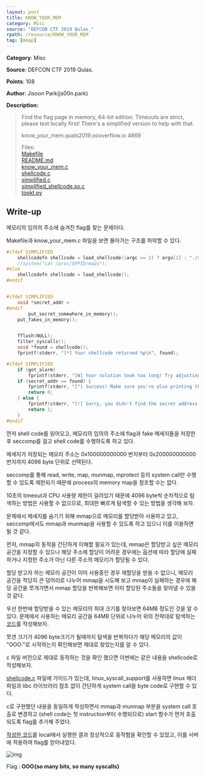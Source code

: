 ```yaml
---
layout: post
title: KNOW_YOUR_MEM
category: Misc
source: "DEFCON CTF 2019 Qulas."
rpath: /resource/KNOW_YOUR_MEM
tag: [mmap]
---
```


**Category**: Misc

**Source**: DEFCON CTF 2019 Qulas.

**Points**: 108

**Author**: Jisoon Park(js00n.park)

**Description:** 

> Find the flag page in memory, 64-bit edition. Timeouts are strict, please test locally first! There's a simplified version to help with that.
> 
> know_your_mem.quals2019.oooverflow.io 4669
> 
> Files:  
> [Makefile]({{site.github.master}}{{page.rpath}}/Makefile)  
> [README.md]({{site.github.master}}{{page.rpath}}/README.md)  
> [know_your_mem.c]({{site.github.master}}{{page.rpath}}/know_your_mem.c)  
> [shellcode.c]({{site.github.master}}{{page.rpath}}/shellcode.c)  
> [simplified.c]({{site.github.master}}{{page.rpath}}/simplified.c)  
> [simplified_shellcode.so.c]({{site.github.master}}{{page.rpath}}/simplified_shellcode.so.c)  
> [topkt.py]({{site.github.master}}{{page.rpath}}/topkt.py)

## Write-up

메모리의 임의의 주소에 숨겨진 flag를 찾는 문제이다.

Makefile과 know_your_mem.c 파일을 보면 돌아가는 구조를 파악할 수 있다.

```c
#ifdef SIMPLIFIED
    shellcodefn shellcode = load_shellcode((argc >= 2) ? argv[1] : "./simplified_shellcode.so");
    //system("cat /proc/$PPID/maps");
#else
    shellcodefn shellcode = load_shellcode();
#endif


#ifdef SIMPLIFIED
    void *secret_addr =
#endif
        put_secret_somewhere_in_memory();
    put_fakes_in_memory();


    fflush(NULL);
    filter_syscalls();
    void *found = shellcode();
    fprintf(stderr, "[*] Your shellcode returned %p\n", found);

#ifdef SIMPLIFIED
    if (got_alarm)
        fprintf(stderr, "[W] Your solution took too long! Try adjusting it a bit. It should comfortably fit in the time limit.\n");
    if (secret_addr == found) {
        fprintf(stderr, "[^] Success! Make sure you're also printing the flag, and that it's not taking too long. Next: convert your solution to raw shellcode -- you can start with C code, BTW! shellcode.c shows one way to do it.\n");
        return 0;
    } else {
        fprintf(stderr, "[!] Sorry, you didn't find the secret address.\n");
        return 1;
    }
#endif
```

먼저 shell code를 읽어오고, 메모리의 임의의 주소에 flag과 fake 메세지들을 저장한 후 seccomp를 걸고 shell code를 수행하도록 하고 있다.

메세지가 저장되는 메모리 주소는 0x100000000000 번지부터 0x200000000000 번지까지 4096 byte 단위로 선택된다.

seccomp를 통해 read, write, map, munmap, mprotect 등의 system call만 수행할 수 있도록 제한되기 때문에 process의 memory map을 참조할 수는 없다.

10초의 timeout과 CPU 사용량 제한이 걸려있기 때문에 4096 byte씩 순차적으로 탐색하는 방법은 사용할 수 없으므로, 최대한 빠르게 탐색할 수 있는 방법을 생각해 보자.

문제에서 메세지를 숨기기 위해 mmap으로 메모리를 할당받아 사용하고 있고, seccomp에서도 mmap과 munmap을 사용할 수 있도록 하고 있으니 이를 이용하면 될 것 같다.

먼저, mmap의 동작을 간단하게 이해할 필요가 있는데, mmap은 할당받고 싶은 메모리 공간을 지정할 수 있으나 해당 주소에 할당이 어려운 경우에는 옵션에 따라 할당에 실패하거나 지정한 주소가 아닌 다른 주소의 메모리가 할당될 수 있다.

할당 받고자 하는 메모리 공간이 이미 사용중인 경우 재할당을 받을 수 없으니, 메모리 공간을 적당히 큰 덩어리로 나누어 mmap을 시도해 보고 mmap이 실패하는 경우에 해당 공간을 쪼개가면서 mmap 할당을 반복해보면 이미 할당된 주소들을 찾아낼 수 있을 것 같다.

우선 한번에 할당받을 수 있는 메모리의 최대 크기를 찾아보면 64MB 정도인 것을 알 수 있다. 문제에서 사용하는 메모리 공간을 64MB 단위로 나누어 위의 전략대로 탐색하는 [코드]({{site.github.master}}{{page.rpath}}/simplified_shellcode.so.solve.c)를 작성해보자.

쪼갠 크기가 4096 byte크기가 될때까지 탐색을 반복하다가 해당 메모리의 값이 "OOO:"로 시작하는지 확인해보면 제대로 찾았는지를 알 수 있다.

c 파일 버전으로 제대로 동작하는 것을 확인 했으면 이번에는 같은 내용을 shellcode로 작성해보자.

[shellcode.c]({{site.github.master}}{{page.rpath}}/shellcode.c) 파일에 가이드가 있는데, linux_syscall_support를 사용하면 linux 헤더파일과 libc 라이브러리 참조 없이 간단하게 system call을 byte code로 구현할 수 있다.

c로 구현했던 내용을 동일하게 작성하면서 mmap과 munmap 부분을 system call 호출로 변경하고 (shell code는 첫 instruction부터 수행되므로) start 함수가 먼저 호출되도록 flag를 추가해 주었다.

[작성한 코드]({{site.github.master}}{{page.rpath}}/shellcode.solve.c)를 local에서 실행한 결과 정상적으로 동작함을 확인할 수 있었고, 이를 서버에 적용하여 flag를 얻어내었다.

![img]({{page.rpath|prepend:site.baseurl}}/flag.png)

Flag : **OOO{so many bits, so many syscalls}**
